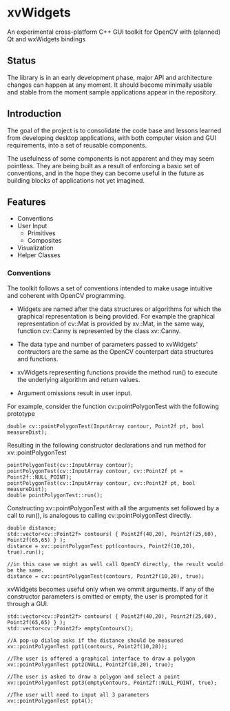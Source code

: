 # xvWidgets

An experimental cross-platform C++ GUI toolkit for OpenCV with (planned) Qt and wxWidgets bindings

## Status

The library is in an early development phase, major API and architecture changes can happen at any moment. It should become minimally usable and stable from the moment sample applications appear in the repository.

## Introduction

The goal of the project is to consolidate the code base and lessons learned from developing desktop applications, with both computer vision and GUI requirements, into a set of reusable components.

The usefulness of some components is not apparent and they may seem pointless. They are being built as a result of enforcing a basic set of conventions, and in the hope they can become useful in the future as building blocks of applications not yet imagined.

## Features
* Conventions
* User Input
	* Primitives
	* Composites
* Visualization
* Helper Classes


### Conventions
The toolkit follows a set of conventions intended to make usage intuitive and coherent with OpenCV programming.

* Widgets are named after the data structures or algorithms for which the graphical representation is being provided. For example the graphical representation of cv::Mat is provided by xv::Mat, in the same way, function cv::Canny is represented by the class xv::Canny.

* The data type and number of parameters passed to xvWidgets' contructors are the same as the OpenCV counterpart data structures and functions.

* xvWidgets representing functions provide the method run() to execute the underlying algorithm and return values.

* Argument omissions result in user input.

For example, consider the function cv::pointPolygonTest with the following prototype

~~~~~~~~~~~~~~~{.cpp}
double cv::pointPolygonTest(InputArray contour, Point2f pt, bool measureDist);
~~~~~~~~~~~~~~~

Resulting in the following constructor declarations and run method for xv::pointPolygonTest
~~~~~~~~~~~~~~~{.cpp}
pointPolygonTest(cv::InputArray contour);
pointPolygonTest(cv::InputArray contour, cv::Point2f pt = Point2f::NULL_POINT);
pointPolygonTest(cv::InputArray contour, cv::Point2f pt, bool measureDist);
double pointPolygonTest::run();

~~~~~~~~~~~~~~~

Constructing xv::pointPolygonTest with all the arguments set followed by a call to run(), is analogous to calling cv::pointPolygonTest directly.

~~~~~~~~~~~~~~~{.cpp}
double distance;
std::vector<cv::Point2f> contours( { Point2f(40,20), Point2f(25,60), Point2f(65,65) } );
distance = xv::pointPolygonTest ppt(contours, Point2f(10,20), true).run();

//in this case we might as well call OpenCV directly, the result would be the same.
distance = cv::pointPolygonTest(contours, Point2f(10,20), true);
~~~~~~~~~~~~~~~

xvWidgets becomes useful only when we ommit arguments.
If any of the constructor parameters is omitted or empty, the user is prompted for it through a GUI.

~~~~~~~~~~~~~~~{.cpp}
std::vector<cv::Point2f> contours( { Point2f(40,20), Point2f(25,60), Point2f(65,65) } );
std::vector<cv::Point2f> emptyContours();

//A pop-up dialog asks if the distance should be measured
xv::pointPolygonTest ppt1(contours, Point2f(10,20));

//The user is offered a graphical interface to draw a polygon
xv::pointPolygonTest ppt2(NULL, Point2f(10,20), true);

//The user is asked to draw a polygon and select a point
xv::pointPolygonTest ppt3(emptyContours, Point2f::NULL_POINT, true);

//The user will need to input all 3 parameters
xv::pointPolygonTest ppt4();
~~~~~~~~~~~~~~~
